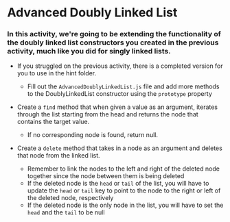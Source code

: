 # Advanced Doubly Linked List

### In this activity, we're going to be extending the functionality of the doubly linked list constructors you created in the previous activity, much like you did for singly linked lists.

* If you struggled on the previous activity, there is a completed version for you to use in the hint folder.
    * Fill out the `AdvancedDoublyLinkedList.js` file and add more methods to the DoublyLinkedList constructor using the `prototype` property

* Create a `find` method that when given a value as an argument, iterates through the list starting from the head and returns the node that contains the target value.
    * If no corresponding node is found, return null.

* Create a `delete` method that takes in a node as an argument and deletes that node from the linked list.
    * Remember to link the nodes to the left and right of the deleted node together since the node between them is being deleted
    * If the deleted node is the `head` or `tail` of the list, you will have to update the `head` or `tail` key to point to the node to the right or left of the deleted node, respectively
    * If the deleted node is the only node in the list, you will have to set the `head` and the `tail` to be null
